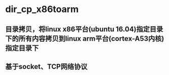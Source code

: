 # dir_cp_x86toarm
## 目录拷贝，将linux x86平台(ubuntu 16.04)指定目录下的所有内容拷贝到linux arm平台(cortex-A53内核)指定目录下
## 基于socket、TCP网络协议

